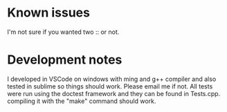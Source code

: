 <h1>Known issues</h1>

I'm not sure if you  wanted two :: or not.

 
<h1>Development notes</h1>

I developed in VSCode on windows with ming and g++ compiler and also tested in sublime so things should work. Please email me if not. All tests were run using the doctest framework and they can be found in Tests.cpp. compiling it with the "make" command should work.


